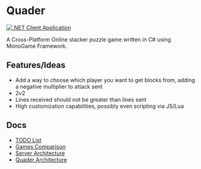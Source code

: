 # Quader

[![.NET Client Application](https://github.com/lunacys/Quader/actions/workflows/client-app.yml/badge.svg?branch=master)](https://github.com/lunacys/Quader/actions/workflows/client-app.yml)

A Cross-Platform Online stacker puzzle game written in C# using MonoGame Framework.


## Features/Ideas

 - Add a way to choose which player you want to get blocks from, adding a negative multiplier to attack sent
 - 2v2
 - Lines received should not be greater than lines sent
 - High customization capabilities, possibly even scripting via JS/Lua

## Docs

 - [TODO List](/docs/TODO.md)
 - [Games Comparison](/docs/GAMES_COMP.md)
 - [Server Architecture](/docs/SERVER_ARCH.md)
 - [Quader Architecture](/docs/GAME_ARCH.md)
